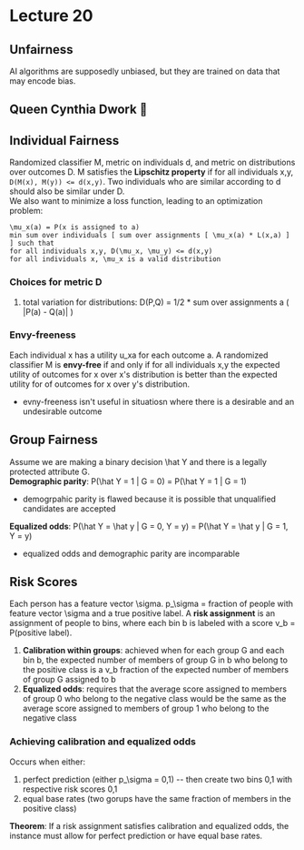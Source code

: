 # Lecture 20
## Unfairness
AI algorithms are supposedly unbiased, but they are trained on data that may encode bias. 

## Queen Cynthia Dwork 🤩

## Individual Fairness
Randomized classifier M, metric on individuals d, and metric on distributions over outcomes D. M satisfies the **Lipschitz property** if for all individuals 
x,y, ``D(M(x), M(y)) <= d(x,y)``. Two individuals who are similar according to d should also be similar under D.  
We also want to minimize a loss function, leading to an optimization problem:
```
\mu_x(a) = P(x is assigned to a)
min sum over individuals [ sum over assignments [ \mu_x(a) * L(x,a) ] ] such that
for all individuals x,y, D(\mu_x, \mu_y) <= d(x,y)
for all individuals x, \mu_x is a valid distribution
```

### Choices for metric D
1. total variation for distributions: D(P,Q) = 1/2 * sum over assignments a ( |P(a) - Q(a)| )

### Envy-freeness
Each individual x has a utility u_xa for each outcome a. A randomized classifier M is **envy-free** if and only if for all individuals x,y the expected utility 
of outcomes for x over x's distribution is better than the expected utility for of outcomes for x over y's distribution. 
- evny-freeness isn't useful in situatiosn where there is a desirable and an undesirable outcome

## Group Fairness
Assume we are making a binary decision \hat Y and there is a legally protected attribute G.  
**Demographic parity**: P(\hat Y = 1 | G = 0) = P(\hat Y = 1 | G = 1)
- demogrpahic parity is flawed because it is possible that unqualified candidates are accepted 

**Equalized odds**: P(\hat Y = \hat y | G = 0, Y = y) = P(\hat Y = \hat y | G = 1, Y = y)
- equalized odds and demographic parity are incomparable

## Risk Scores
Each person has a feature vector \sigma. p_\sigma = fraction of people with feature vector \sigma and a true positive label. A **risk assignment** is an 
assignment of people to bins, where each bin b is labeled with a score v_b = P(positive label). 
1. **Calibration within groups**: achieved when for each group G and each bin b, the expected number of members of group G in b who belong to the positive class is a v_b fraction of the expected number of members of group G assigned to b
3. **Equalized odds**: requires that the average score assigned to members of group 0 who belong to the negative class would be the same as the average score assigned to members of group 1 who belong to the negative class

### Achieving calibration and equalized odds
Occurs when either:
1. perfect prediction (either p_\sigma = 0,1) -- then create two bins 0,1 with respective risk scores 0,1
2. equal base rates (two gorups have the same fraction of members in the positive class)

**Theorem**: If a risk assignment satisfies calibration and equalized odds, the instance must allow for perfect prediction or have equal base rates.
